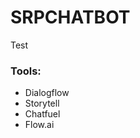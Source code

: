 # SRPCHATBOT

<p>Test</p>

<h3>Tools:</h3>
<ul>
  <li>Dialogflow</li>
  <li>Storytell</li>
  <li>Chatfuel</li>
  <li>Flow.ai</li>
</ul>

